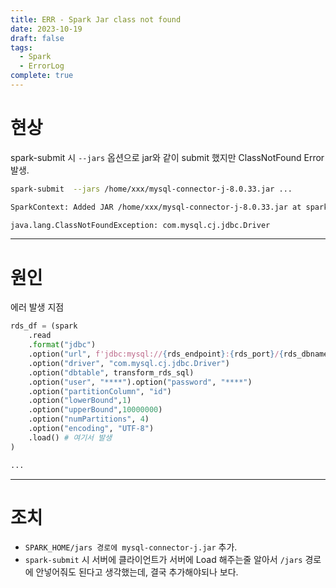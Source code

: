 ```yaml
---
title: ERR - Spark Jar class not found
date: 2023-10-19
draft: false
tags:
  - Spark
  - ErrorLog
complete: true
---
```

# 현상

spark-submit 시 `--jars` 옵션으로 jar와 같이 submit 했지만 ClassNotFound Error 발생.

```bash
spark-submit  --jars /home/xxx/mysql-connector-j-8.0.33.jar ...

SparkContext: Added JAR /home/xxx/mysql-connector-j-8.0.33.jar at spark://ip-xxx.xxx.xxx
```

```bash
java.lang.ClassNotFoundException: com.mysql.cj.jdbc.Driver
```

___
# 원인

에러 발생 지점

```python
rds_df = (spark
	.read
	.format("jdbc")
	.option("url", f'jdbc:mysql://{rds_endpoint}:{rds_port}/{rds_dbname}')
	.option("driver", "com.mysql.cj.jdbc.Driver")
	.option("dbtable", transform_rds_sql)
	.option("user", "****").option("password", "****")
	.option("partitionColumn", "id")
	.option("lowerBound",1)
	.option("upperBound",10000000)
	.option("numPartitions", 4)
	.option("encoding", "UTF-8")
	.load() # 여기서 발생
)

...
```


___
# 조치

- `SPARK_HOME/jars 경로에 mysql-connector-j.jar` 추가.
- `spark-submit` 시 서버에 클라이언트가 서버에 Load 해주는줄 알아서  `/jars` 경로에 안넣어줘도 된다고 생각했는데, 결국 추가해야되나 보다.